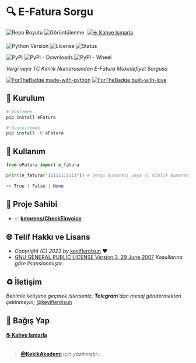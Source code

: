 # 🔍 E-Fatura Sorgu

![Repo Boyutu](https://img.shields.io/github/repo-size/keyiflerolsun/E-Fatura_Sorgu?logo=git&logoColor=white)
![Görüntülenme](https://hits.seeyoufarm.com/api/count/incr/badge.svg?url=https://github.com/keyiflerolsun/E-Fatura_Sorgu&title=Görüntülenme)
<a href="https://KekikAkademi.org/Kahve" target="_blank"><img src="https://img.shields.io/badge/☕️-Kahve Ismarla-ffdd00" title="☕️ Kahve Ismarla" style="padding-left:5px;"></a>

![Python Version](https://img.shields.io/pypi/pyversions/eFatura?logo=python&logoColor=white)
![License](https://img.shields.io/pypi/l/eFatura?logo=gnu&logoColor=white)
![Status](https://img.shields.io/pypi/status/eFatura?logo=windowsterminal&logoColor=white)

![PyPI](https://img.shields.io/pypi/v/eFatura?logo=pypi&logoColor=white)
![PyPI - Downloads](https://img.shields.io/pypi/dm/eFatura?logo=pypi&logoColor=white)
![PyPI - Wheel](https://img.shields.io/pypi/wheel/eFatura?logo=pypi&logoColor=white)

*Vergi veya TC Kimlik Numarasından E-Fatura Mükellefiyet Sorgusu*

[![ForTheBadge made-with-python](https://ForTheBadge.com/images/badges/made-with-python.svg)](https://www.python.org/)
[![ForTheBadge built-with-love](https://ForTheBadge.com/images/badges/built-with-love.svg)](https://GitHub.com/keyiflerolsun/)

## 🚀 Kurulum

```bash
# Yüklemek
pip install eFatura

# Güncellemek
pip install -U eFatura
```

## 📝 Kullanım

```python
from eFatura import e_fatura

print(e_fatura("11111111111")) # Vergi Numarası veya TC Kimlik Numarası

>> True | False | None
```

## 📝 Proje Sahibi

- ✅ **[kmprens/CheckEinvoice](https://github.com/kmprens/CheckEinvoice)**

## 🌐 Telif Hakkı ve Lisans

* *Copyright (C) 2023 by* [keyiflerolsun](https://github.com/keyiflerolsun) ❤️️
* [GNU GENERAL PUBLIC LICENSE Version 3, 29 June 2007](https://github.com/keyiflerolsun/E-Fatura_Sorgu/blob/master/LICENSE) *Koşullarına göre lisanslanmıştır..*

## ♻️ İletişim

*Benimle iletişime geçmek isterseniz, **Telegram**'dan mesaj göndermekten çekinmeyin;* [@keyiflerolsun](https://t.me/KekikKahve)

## 💸 Bağış Yap

**[☕️ Kahve Ismarla](https://KekikAkademi.org/Kahve)**

##

> **[@KekikAkademi](https://t.me/KekikAkademi)** *için yazılmıştır..*